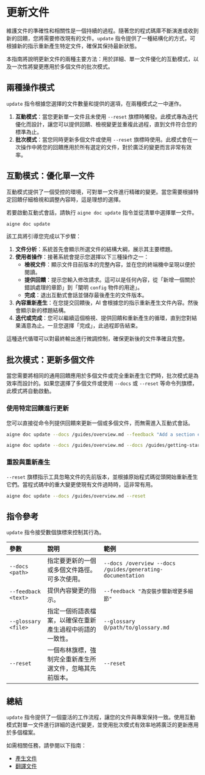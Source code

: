 # 更新文件

維護文件的準確性和相關性是一個持續的過程。隨著您的程式碼庫不斷演進或收到新的回饋，您將需要修改現有的文件。`update` 指令提供了一種結構化的方式，可根據新的指示重新產生特定文件，確保其保持最新狀態。

本指南將說明更新文件的兩種主要方法：用於詳細、單一文件優化的互動模式，以及一次性將變更應用於多個文件的批次模式。

## 兩種操作模式

`update` 指令根據您選擇的文件數量和提供的選項，在兩種模式之一中運作。

1.  **互動模式**：當您更新單一文件且未使用 `--reset` 旗標時觸發。此模式專為迭代優化而設計，讓您可以提供回饋、檢視變更並重複此過程，直到文件符合您的標準為止。
2.  **批次模式**：當您同時更新多個文件或使用 `--reset` 旗標時使用。此模式會在一次操作中將您的回饋應用於所有選定的文件，對於廣泛的變更而言非常有效率。

## 互動模式：優化單一文件

互動模式提供了一個受控的環境，可對單一文件進行精確的變更。當您需要根據特定回饋仔細檢視和調整內容時，這是理想的選擇。

若要啟動互動式會話，請執行 `aigne doc update` 指令並從清單中選擇單一文件。

```bash
aigne doc update
```

該工具將引導您完成以下步驟：

1.  **文件分析**：系統首先會顯示所選文件的結構大綱，展示其主要標題。
2.  **使用者操作**：接著系統會提示您選擇以下三種操作之一：
    *   **檢視文件**：顯示文件目前版本的完整內容，並在您的終端機中呈現以便於閱讀。
    *   **提供回饋**：提示您輸入修改請求。這可以是任何內容，從「新增一個關於錯誤處理的章節」到「闡明 `config` 物件的用途」。
    *   **完成**：退出互動式會話並儲存最後產生的文件版本。
3.  **內容重新產生**：在您提交回饋後，AI 會根據您的指示重新產生文件內容。然後會顯示新的標題結構。
4.  **迭代或完成**：您可以繼續這個檢視、提供回饋和重新產生的循環，直到您對結果滿意為止。一旦您選擇「完成」，此過程即告結束。

這種迭代循環可以對最終輸出進行微調控制，確保更新後的文件準確且完整。

## 批次模式：更新多個文件

當您需要將相同的通用回饋應用於多個文件或完全重新產生它們時，批次模式是為效率而設計的。如果您選擇了多個文件或使用 `--docs` 或 `--reset` 等命令列旗標，此模式將自動啟動。

### 使用特定回饋進行更新

您可以直接從命令列提供回饋來更新一個或多個文件，而無需進入互動式會話。

```bash title="使用回饋更新單一文件"
aigne doc update --docs /guides/overview.md --feedback "Add a section explaining the authentication flow"
```

```bash title="使用相同的回饋更新多個文件"
aigne doc update --docs /guides/overview.md --docs /guides/getting-started.md --feedback "Improve the clarity of all code examples"
```

### 重設與重新產生

`--reset` 旗標指示工具忽略文件的先前版本，並根據原始程式碼從頭開始重新產生它們。當程式碼中的重大變更使現有文件過時時，這非常有用。

```bash title="從頭開始重新產生特定文件"
aigne doc update --docs /guides/overview.md --reset
```

## 指令參考

`update` 指令接受數個旗標來控制其行為。

| 參數 | 說明 | 範例 |
| :--- | :--- | :--- |
| `--docs <path>` | 指定要更新的一個或多個文件路徑。可多次使用。 | `--docs /overview --docs /guides/generating-documentation` |
| `--feedback <text>` | 提供內容變更的指示。 | `--feedback "為安裝步驟新增更多細節"` |
| `--glossary <file>` | 指定一個術語表檔案，以確保在重新產生過程中術語的一致性。 | `--glossary @/path/to/glossary.md` |
| `--reset` | 一個布林旗標，強制完全重新產生所選文件，忽略其先前版本。 | `--reset` |

## 總結

`update` 指令提供了一個靈活的工作流程，讓您的文件與專案保持一致。使用互動模式對單一文件進行詳細的迭代變更，並使用批次模式有效率地將廣泛的更新應用於多個檔案。

如需相關任務，請參閱以下指南：
- [產生文件](./guides-generating-documentation.md)
- [翻譯文件](./guides-translating-documentation.md)